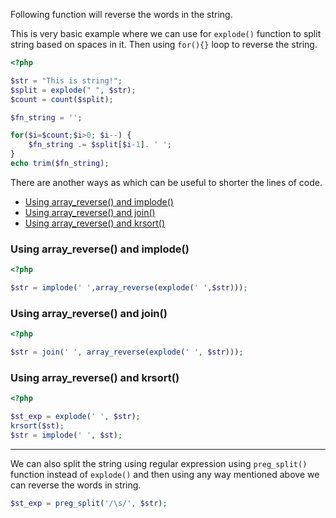 Following function will reverse the words in the string.

This is very basic example where we can use for `explode()` function to split string based on spaces in it. Then using `for(){}` loop to reverse the string.

```php
<?php

$str = "This is string!";
$split = explode(" ", $str);
$count = count($split);

$fn_string = '';

for($i=$count;$i>0; $i--) {
    $fn_string .= $split[$i-1]. ' ';
}
echo trim($fn_string);
```

There are another ways as which can be useful to shorter the lines of code. 

- [Using array_reverse() and implode()](https://github.com/rajeshbakade65/PHP-Codes/blob/master/reverse-words-in-string.md#using-array_reverse-and-implode)
- [Using array_reverse() and join()](https://github.com/rajeshbakade65/PHP-Codes/blob/master/reverse-words-in-string.md#using-array_reverse-and-join)
- [Using array_reverse() and krsort()](https://github.com/rajeshbakade65/PHP-Codes/blob/master/reverse-words-in-string.md#using-array_reverse-and-krsort)

### Using array_reverse() and implode()
```php
<?php

$str = implode(' ',array_reverse(explode(' ',$str)));

```
### Using array_reverse() and join()
```php
<?php

$str = join(' ', array_reverse(explode(' ', $str)));

```
### Using array_reverse() and krsort()
```php
<?php

$st_exp = explode(' ', $str);
krsort($st);
$str = implode(' ', $st);

```
---

We can also split the string using regular expression using `preg_split()` function instead of `explode()` and then using any way mentioned above we can reverse the words in string.

```php
$st_exp = preg_split('/\s/', $str);
```
